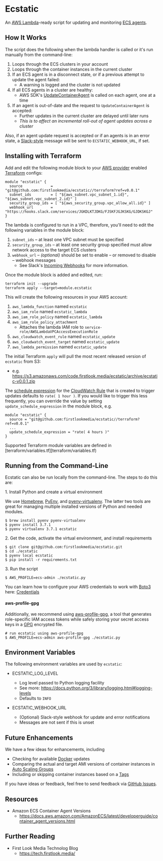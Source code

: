 
# Ecstatic

An [AWS Lambda](https://aws.amazon.com/lambda/)-ready script for updating and monitoring [ECS agents](https://github.com/aws/amazon-ecs-agent).

## How It Works

The script does the following when the lambda handler is called or it's run manually from the command-line:

1. Loops through the ECS clusters in your account
2. Loops through the container instances in the current cluster
3. If an ECS agent is in a disconnect state, or if a previous attempt to update the agent failed:
    - A warning is logged and the cluster is not updated
4. If all ECS agents in a cluster are healthy:
    - AWS SDK's [UpdateContainerAgent](https://docs.aws.amazon.com/AmazonECS/latest/APIReference/API_UpdateContainerAgent.html) is called on each agent, one at a time
5. If an agent is out-of-date and the request to `UpdateContainerAgent` is accepted:
    - Further updates in the current cluster are delayed until later runs
    - _This is to affect an incremental roll-out of agent updates across a cluster_

Also, if an agent update request is accepted or if an agents is in an error state, a [Slack-style](https://api.slack.com/incoming-webhooks) message will be sent to `ECSTATIC_WEBHOOK_URL`, if set.

## Installing with Terraform

Add and edit the following module block to your [AWS provider](https://www.terraform.io/docs/providers/aws/) enabled [Terraform](https://www.terraform.io/) configs:

```
module "ecstatic" {
  source             = "git@github.com:firstlookmedia/ecstatic//terraform?ref=v0.0.1"
  subnet_ids         = [ "${aws_subnet.vpc_subnet_1.id}", "${aws_subnet.vpc_subnet_2.id}" ]
  security_group_ids = [ "${aws_security_group.vpc_allow_all.id}" ]
  webhook_url        = "https://hooks.slack.com/services/JGKDLKTJDKG/FJSKFJGJKSKG/GJDKSKGJ"
}
```

The lambda is configured to run in a VPC, therefore, you'll need to edit the following variables in the module block:

1. `subnet_ids` – at least one VPC subnet must be specified
2. `security_group_ids` – at least one security group specified must allow network access to the target ECS clusters
3. `webhook_url` – _(optional)_ should be set to enable – or removed to disable – webhook messages
    - See Slack's [Incoming Webhooks](https://api.slack.com/incoming-webhooks) for more information.

Once the module block is added and edited, run:

```
terraform init --upgrade
terraform apply --target=module.ecstatic
```

This will create the following resources in your AWS account:

1. `aws_lambda_function` named `ecstatic`
1. `aws_iam_role` named `ecstatic_lambda`
1. `aws_iam_role_policy` named `ecstatic_lambda`
1. `aws_iam_role_policy_attachment`
    - Attaches the lambda IAM role to `service-role/AWSLambdaVPCAccessExecutionRole`
1. `aws_cloudwatch_event_rule` named `ecstatic_update`
1. `aws_cloudwatch_event_target` named `ecstatic_update`
1. `aws_lambda_permission` named `ecstatic_update`

The initial Terraform `apply` will pull the most recent released version of `ecstatic` from S3:

* e.g. https://s3.amazonaws.com/code.firstlook.media/ecstatic/archive/ecstatic-v0.0.1.zip

The [schedule expression](https://docs.aws.amazon.com/AmazonCloudWatch/latest/events/ScheduledEvents.html) for the [CloudWatch Rule](https://docs.aws.amazon.com/AmazonCloudWatch/latest/events/Create-CloudWatch-Events-Scheduled-Rule.html) that is created to trigger updates defaults to `rate( 1 hour )`.  If you would like to trigger this less frequently, you can override the value by setting `update_schedule_expression` in the module block, e.g.

```
module "ecstatic" {
  source = "git@github.com:firstlookmedia/ecstatic//terraform?ref=v0.0.1"
  ...
  update_schedule_expression = "rate( 4 hours )"
}
```

Supported Terraform module variables are defined in [terraform/variables.tf][terraform/variables.tf)

## Running from the Command-Line

Ecstatic can also be run locally from the command-line.  The steps to do this are:

1\. Install Python and create a virtual environment

We use [Homebrew](https://brew.sh/), [PyEnv](https://github.com/pyenv/pyenv), and [pyenv-virtualenv](https://github.com/pyenv/pyenv-virtualenv).  The latter two tools are great for managing multiple installed versions of Python and needed modules.

```
$ brew install pyenv pyenv-virtualenv
$ pyenv install 3.7.1
$ pyenv virtualenv 3.7.1 ecstatic
```

2\. Get the code, activate the virtual environment, and install requirements

```
$ git clone git@github.com:firstlookmedia/ecstatic.git
$ cd ./ecstatic
$ pyenv local ecstatic
$ pip install -r requirements.txt
```

3\. Run the script

```
$ AWS_PROFILE=ecs-admin ./ecstatic.py
```

You can learn how to configure your AWS credentials to work with [Boto3](https://github.com/boto/boto3) here: [Credentials](https://boto3.amazonaws.com/v1/documentation/api/latest/guide/configuration.html)

#### aws-profile-gpg

Additionally, we recommend using [aws-profile-gpg](https://github.com/firstlookmedia/aws-profile-gpg), a tool that generates role-specific IAM access tokens while safely storing your secret access keys in a [GPG](https://www.gnupg.org/) encrypted file.

```
# run ecstatic using aws-profile-gpg
$ AWS_PROFILE=ecs-admin aws-profile-gpg ./ecstatic.py
```

## Environment Variables

The following environment variables are used by `ecstatic`:

* ECSTATIC_LOG_LEVEL
    * Log level passed to Python logging facility
    * See more: https://docs.python.org/3/library/logging.html#logging-levels
    * Defaults to `INFO`

* ECSTATIC_WEBHOOK_URL
    * (Optional) Slack-style webhook for update and error notifications
    * Messages are not sent if this is unset

## Future Enhancements

We have a few ideas for enhancements, including

- Checking for available [Docker](https://www.docker.com) updates
- Comparing the actual and target AMI versions of container instances in [Auto Scaling Groups](https://docs.aws.amazon.com/autoscaling/ec2/userguide/AutoScalingGroup.html)
- Including or skipping container instances based on a [Tags](https://docs.aws.amazon.com/AWSEC2/latest/UserGuide/Using_Tags.html)

If you have ideas or feedback, feel free to send feedback via [GitHub Issues](https://github.com/firstlookmedia/ecstatic/issues).

## Resources

* Amazon ECS Container Agent Versions
    - https://docs.aws.amazon.com/AmazonECS/latest/developerguide/container_agent_versions.html

## Further Reading

* First Look Media Technolog Blog
    - https://tech.firstlook.media/
